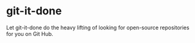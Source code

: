 # git-it-done
Let git-it-done do the heavy lifting of looking for open-source repositories for you on Git Hub.
